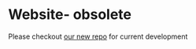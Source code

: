 Website- obsolete
=================

Please checkout [our new repo](https://github.com/Inboxen/Inboxen) for current development
